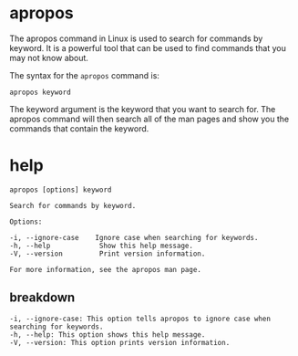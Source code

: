 # apropos

The apropos command in Linux is used to search for commands by keyword. It is a powerful tool that can be used to find commands that you may not know about.


The syntax for the `apropos` command is:

`apropos keyword`


The keyword argument is the keyword that you want to search for. The apropos command will then search all of the man pages and show you the commands that contain the keyword.



# help 

```
apropos [options] keyword

Search for commands by keyword.

Options:

-i, --ignore-case    Ignore case when searching for keywords.
-h, --help            Show this help message.
-V, --version         Print version information.

For more information, see the apropos man page.
```


## breakdown
```
-i, --ignore-case: This option tells apropos to ignore case when searching for keywords.
-h, --help: This option shows this help message.
-V, --version: This option prints version information.
```
